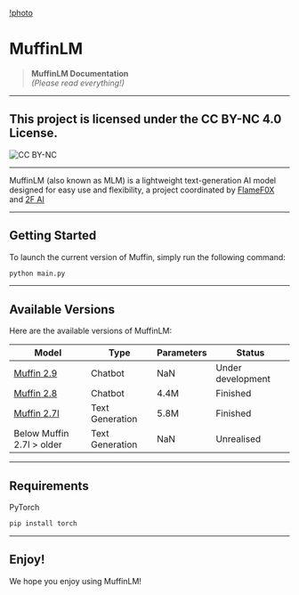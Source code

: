 [!photo](https://ollama.com/assets/FlameF0X/muffin2.9-2b/94d9492d-8b5c-494c-948b-6b391bc10b9a)

# MuffinLM

> **MuffinLM Documentation**  
> *(Please read everything!)*

---

## **This project is licensed under the CC BY-NC 4.0 License.**
![CC BY-NC]( https://mirrors.creativecommons.org/presskit/buttons/88x31/svg/by-nc.svg " ")

---

MuffinLM (also known as MLM) is a lightweight text-generation AI model designed for easy use and flexibility, a project coordinated by [FlameF0X](https://github.com/FlameF0X/) and [2F AI](https://github.com/2F-AI)

---

## Getting Started

To launch the current version of Muffin, simply run the following command:

```bash
python main.py
```

---

## Available Versions

Here are the available versions of MuffinLM:

|                                      **Model**                                   |    **Type**     | **Parameters** |     **Status**    |
|----------------------------------------------------------------------------------|-----------------|----------------|-------------------|
|       [Muffin 2.9](https://github.com/2F-AI/MuffinLM-Beta/tree/muffin-2.9)       |     Chatbot     |       NaN      | Under development |
|       [Muffin 2.8](https://github.com/2F-AI/MuffinLM-Beta/tree/muffin-2.8)       |     Chatbot     |      4.4M      |      Finished     |
|       [Muffin 2.7l](https://github.com/2F-AI/MuffinLM-Beta/tree/muffin-2.7)      | Text Generation |      5.8M      |      Finished     |
|                                Below Muffin 2.7l > older                         | Text Generation |       NaN      |     Unrealised    |
---

## Requirements

PyTorch 

```bash
pip install torch
```

---

## Enjoy!

We hope you enjoy using MuffinLM!
